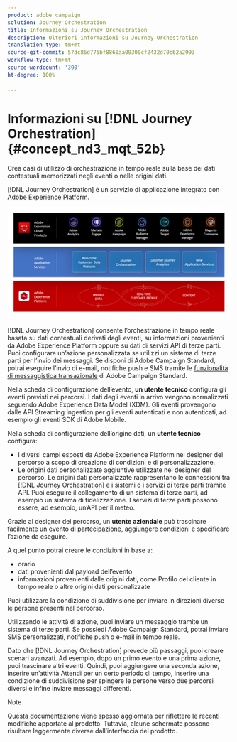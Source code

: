 ```yaml
---
product: adobe campaign
solution: Journey Orchestration
title: Informazioni su Journey Orchestration
description: Ulteriori informazioni su Journey Orchestration
translation-type: tm+mt
source-git-commit: 57dc86d775bf8860aa09300cf2432d70c62a2993
workflow-type: tm+mt
source-wordcount: '390'
ht-degree: 100%

---
```



# Informazioni su [!DNL Journey Orchestration]{#concept_nd3_mqt_52b}

Crea casi di utilizzo di orchestrazione in tempo reale sulla base dei dati contestuali memorizzati negli eventi o nelle origini dati.

[!DNL Journey Orchestration] è un servizio di applicazione integrato con Adobe Experience Platform.

![](../assets/journeydiagram.png)

[!DNL Journey Orchestration] consente l’orchestrazione in tempo reale basata su dati contestuali derivati dagli eventi, su informazioni provenienti da Adobe Experience Platform oppure su dati di servizi API di terze parti. Puoi configurare un’azione personalizzata se utilizzi un sistema di terze parti per l’invio dei messaggi. Se disponi di Adobe Campaign Standard, potrai eseguire l’invio di e-mail, notifiche push e SMS tramite le [funzionalità di messaggistica transazionale](https://docs.adobe.com/content/help/it-IT/campaign-standard/using/communication-channels/transactional-messaging/about-transactional-messaging.translate.html) di Adobe Campaign Standard.

Nella scheda di configurazione dell’evento, **un utente tecnico** configura gli eventi previsti nei percorsi. I dati degli eventi in arrivo vengono normalizzati seguendo Adobe Experience Data Model (XDM). Gli eventi provengono dalle API Streaming Ingestion per gli eventi autenticati e non autenticati, ad esempio gli eventi SDK di Adobe Mobile.

Nella scheda di configurazione dell’origine dati, un **utente tecnico** configura:

* I diversi campi esposti da Adobe Experience Platform nel designer del percorso a scopo di creazione di condizioni e di personalizzazione.
* Le origini dati personalizzate aggiuntive utilizzate nel designer del percorso. Le origini dati personalizzate rappresentano le connessioni tra [!DNL Journey Orchestration] e i sistemi o i servizi di terze parti tramite API. Puoi eseguire il collegamento di un sistema di terze parti, ad esempio un sistema di fidelizzazione. I servizi di terze parti possono essere, ad esempio, un’API per il meteo.

Grazie al designer del percorso, un **utente aziendale** può trascinare facilmente un evento di partecipazione, aggiungere condizioni e specificare l’azione da eseguire.

A quel punto potrai creare le condizioni in base a:

* orario
* dati provenienti dal payload dell’evento
* informazioni provenienti dalle origini dati, come Profilo del cliente in tempo reale o altre origini dati personalizzate

Puoi utilizzare la condizione di suddivisione per inviare in direzioni diverse le persone presenti nel percorso.

Utilizzando le attività di azione, puoi inviare un messaggio tramite un sistema di terze parti. Se possiedi Adobe Campaign Standard, potrai inviare SMS personalizzati, notifiche push o e-mail in tempo reale.

Dato che [!DNL Journey Orchestration] prevede più passaggi, puoi creare scenari avanzati. Ad esempio, dopo un primo evento e una prima azione, puoi trascinare altri eventi. Quindi, puoi aggiungere una seconda azione, inserire un’attività Attendi per un certo periodo di tempo, inserire una condizione di suddivisione per spingere le persone verso due percorsi diversi e infine inviare messaggi differenti.

>[!NOTE]
>
>Questa documentazione viene spesso aggiornata per riflettere le recenti modifiche apportate al prodotto. Tuttavia, alcune schermate possono risultare leggermente diverse dall’interfaccia del prodotto.
